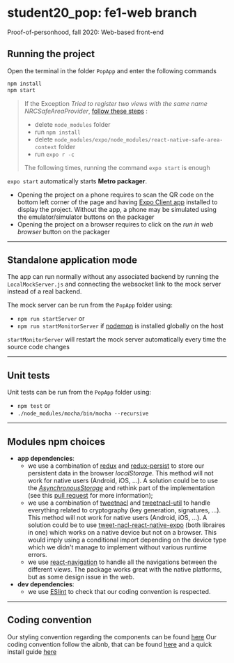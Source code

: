 # student20_pop: fe1-web branch
Proof-of-personhood, fall 2020: Web-based front-end

## Running the project
Open the terminal in the folder `PopApp` and enter the following commands

```bash
npm install
npm start
```

> If the Exception *Tried to register two views with the same name NRCSafeAreaProvider*, [follow these steps](https://github.com/th3rdwave/react-native-safe-area-context/issues/110#issuecomment-660407790) :
>
> - delete  `node_modules` folder
> - run `npm install`
> - delete  `node_modules/expo/node_modules/react-native-safe-area-context` folder
> - run `expo r -c`
>
> The following times, running the command  `expo start` is enough



`expo start` automatically starts **Metro packager**. 

- Opening the project on a phone requires to scan the QR code on the bottom left corner of the page and having [Expo Client app](https://expo.io/tools) installed to display the project. Without the app, a phone may be simulated using the emulator/simulator buttons on the packager
- Opening the project on a browser requires to click on the *run in web browser* button on the packager

---



## Standalone application mode

The app can run normally without any associated backend by running the `LocalMockServer.js` and connecting the websocket link to the mock server instead of a real backend.

The mock server can be run from the `PopApp` folder using:

- `npm run startServer` or
- `npm run startMonitorServer` if [nodemon](https://www.npmjs.com/package/nodemon) is installed globally on the host

`startMonitorServer` will restart the mock server automatically every time the source code changes

---



## Unit tests

Unit tests can be run from the `PopApp` folder using:

- `npm test` or
- `./node_modules/mocha/bin/mocha --recursive`

---



## Modules npm choices

- **app dependencies**:
  - we use a combination of [redux](https://redux.js.org/) and [redux-persist](https://github.com/rt2zz/redux-persist) to store our persistent data in the browser _localStorage_. This method will not work for native users (Android, iOS, ...). A solution could be to use the [_AsynchronousStorage_](https://github.com/react-native-async-storage/async-storage) and rethink part of the implementation (see this [pull request](https://github.com/dedis/student20_pop/pull/121) for more information);
  - we use a combination of [tweetnacl](https://www.npmjs.com/package/tweetnacl) and [tweetnacl-util](https://github.com/dchest/tweetnacl-util-js) to handle everything related to cryptography (key generation, signatures, ...). This method will not work for native users (Android, iOS, ...). A solution could be to use [tweet-nacl-react-native-expo](https://www.npmjs.com/package/tweet-nacl-react-native-expo) (both libraires in one) which works on a native device but not on a browser. This would imply using a conditional import depending on the device type which we didn't manage to implement without various runtime errors.
  - we use [react-navigation](https://reactnavigation.org/) to handle all the navigations between the different views. The package works great with the native platforms, but as some design issue in the web.
- **dev dependencies**:
  - we use [ESlint](https://eslint.org/) to check that our coding convention is respected.

---



## Coding convention

Our styling convention regarding the components can be found [here](https://thoughtbot.com/blog/structure-for-styling-in-react-native)
Our coding convention follow the aibnb, that can be found [here](https://github.com/airbnb/javascript) and a quick install guide [here](https://medium.com/pvtl/linting-for-react-native-bdbb586ff694)